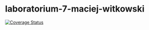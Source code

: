 # laboratorium-7-maciej-witkowski
[![Coverage Status](https://coveralls.io/repos/github/TestowanieAutomatyczneUG/laboratorium-7-maciej-witkowski/badge.svg?branch=main)](https://coveralls.io/github/TestowanieAutomatyczneUG/laboratorium-7-maciej-witkowski?branch=main)
